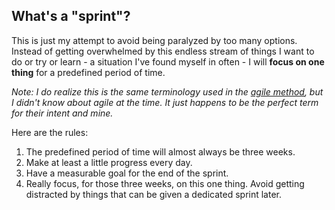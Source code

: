 What's a "sprint"?
---

This is just my attempt to avoid being paralyzed by too many options. Instead of getting overwhelmed by this endless stream of things I want to do or try or learn - a situation I've found myself in often - I will **focus on one thing** for a predefined period of time.

*Note: I do realize this is the same terminology used in the [agile method](http://en.wikipedia.org/wiki/Agile_software_development), but I didn't know about agile at the time. It just happens to be the perfect term for their intent and mine.*

Here are the rules:

1. The predefined period of time will almost always be three weeks.
2. Make at least a little progress every day.
3. Have a measurable goal for the end of the sprint.
4. Really focus, for those three weeks, on this one thing. Avoid getting distracted by things that can be given a dedicated sprint later.